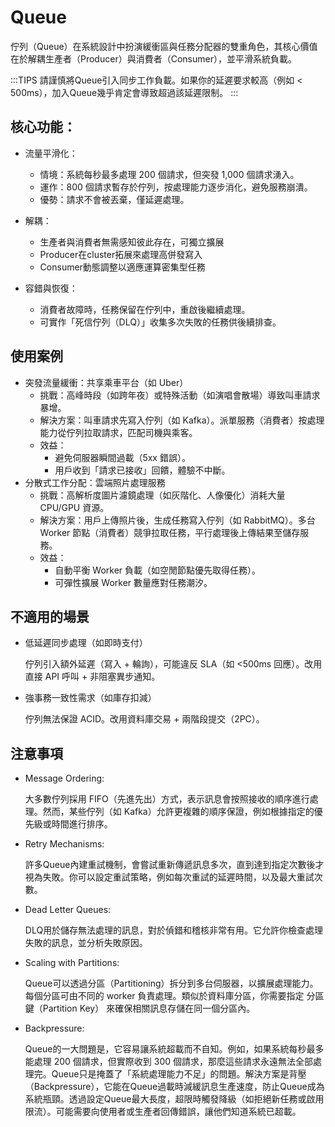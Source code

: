 # Queue

佇列（Queue）在系統設計中扮演緩衝區與任務分配器的雙重角色，其核心價值在於解耦生產者（Producer）與消費者（Consumer），並平滑系統負載。

:::TIPS
請謹慎將Queue引入同步工作負載。如果你的延遲要求較高（例如 < 500ms），加入Queue幾乎肯定會導致超過該延遲限制。
:::

## 核心功能：

- 流量平滑化：

  - 情境：系統每秒最多處理 200 個請求，但突發 1,000 個請求湧入。
  - 運作：800 個請求暫存於佇列，按處理能力逐步消化，避免服務崩潰。
  - 優勢：請求不會被丟棄，僅延遲處理。

- 解耦：

  - 生產者與消費者無需感知彼此存在，可獨立擴展
  - Producer在cluster拓展來處理高併發寫入
  - Consumer動態調整以適應運算密集型任務

- 容錯與恢復：
  - 消費者故障時，任務保留在佇列中，重啟後繼續處理。
  - 可實作「死信佇列（DLQ）」收集多次失敗的任務供後續排查。

## 使用案例

- 突發流量緩衝：共享乘車平台（如 Uber）
  - 挑戰：高峰時段（如跨年夜）或特殊活動（如演唱會散場）導致叫車請求暴增。
  - 解決方案：叫車請求先寫入佇列（如 Kafka）。派單服務（消費者）按處理能力從佇列拉取請求，匹配司機與乘客。
  - 效益：
    - 避免伺服器瞬間過載（5xx 錯誤）。
    - 用戶收到「請求已接收」回饋，體驗不中斷。
- 分散式工作分配：雲端照片處理服務
  - 挑戰：高解析度圖片濾鏡處理（如灰階化、人像優化）消耗大量 CPU/GPU 資源。
  - 解決方案：用戶上傳照片後，生成任務寫入佇列（如 RabbitMQ）。多台 Worker 節點（消費者）競爭拉取任務，平行處理後上傳結果至儲存服務。
  - 效益：
    - 自動平衡 Worker 負載（如空閒節點優先取得任務）。
    - 可彈性擴展 Worker 數量應對任務潮汐。

## 不適用的場景

- 低延遲同步處理（如即時支付）

  佇列引入額外延遲（寫入 + 輪詢），可能違反 SLA（如 <500ms 回應）。改用直接 API 呼叫 + 非阻塞異步通知。

- 強事務一致性需求（如庫存扣減）

  佇列無法保證 ACID。改用資料庫交易 + 兩階段提交（2PC）。

## 注意事項

- Message Ordering:

  大多數佇列採用 FIFO（先進先出）方式，表示訊息會按照接收的順序進行處理。然而，某些佇列（如 Kafka）允許更複雜的順序保證，例如根據指定的優先級或時間進行排序。

- Retry Mechanisms:

  許多Queue內建重試機制，會嘗試重新傳遞訊息多次，直到達到指定次數後才視為失敗。你可以設定重試策略，例如每次重試的延遲時間，以及最大重試次數。

- Dead Letter Queues:

  DLQ用於儲存無法處理的訊息，對於偵錯和稽核非常有用。它允許你檢查處理失敗的訊息，並分析失敗原因。

- Scaling with Partitions:

  Queue可以透過分區（Partitioning）拆分到多台伺服器，以擴展處理能力。每個分區可由不同的 worker 負責處理。類似於資料庫分區，你需要指定 分區鍵（Partition Key） 來確保相關訊息存儲在同一個分區內。

- Backpressure:

  Queue的一大問題是，它容易讓系統超載而不自知。例如，如果系統每秒最多能處理 200 個請求，但實際收到 300 個請求，那麼這些請求永遠無法全部處理完。Queue只是掩蓋了「系統處理能力不足」的問題。解決方案是背壓（Backpressure），它能在Queue過載時減緩訊息生產速度，防止Queue成為系統瓶頸。透過設定Queue最大長度，超限時觸發降級（如拒絕新任務或啟用限流）。可能需要向使用者或生產者回傳錯誤，讓他們知道系統已超載。
